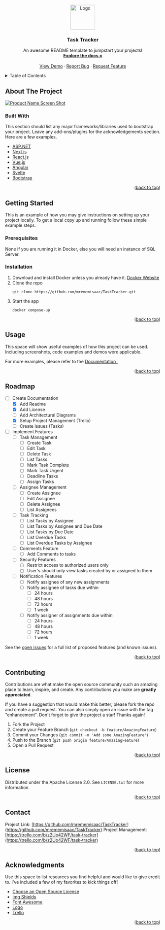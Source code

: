 ﻿<div id="top"></div>
<!--
*** Thanks for checking out the Best-README-Template. If you have a suggestion
*** that would make this better, please fork the repo and create a pull request
*** or simply open an issue with the tag "enhancement".
*** Don't forget to give the project a star!
*** Thanks again! Now go create something AMAZING! :D
-->


<!-- PROJECT LOGO -->
<br />
<div align="center">
  <a href="https://github.com/mrememisaac/TaskTracker/">
    <img src="images/logo.png" alt="Logo" width="80" height="80">
  </a>

  <h3 align="center">Task Tracker</h3>

  <p align="center">
    An awesome README template to jumpstart your projects!
    <br />
    <a href="https://tasktracker.ememisaac.com"><strong>Explore the docs »</strong></a>
    <br />
    <br />
    <a href="https://tasktracker.ememisaac.com">View Demo</a>
    ·
    <a href="https://github.com/mrememisaac/TaskTracker/issues">Report Bug</a>
    ·
    <a href="https://github.com/mrememisaac/TaskTracker/issues">Request Feature</a>
  </p>
</div>



<!-- TABLE OF CONTENTS -->
<details>
  <summary>Table of Contents</summary>
  <ol>
    <li>
      <a href="#about-the-project">About The Project</a>
      <ul>
        <li><a href="#built-with">Built With</a></li>
      </ul>
    </li>
    <li>
      <a href="#getting-started">Getting Started</a>
      <ul>
        <li><a href="#prerequisites">Prerequisites</a></li>
        <li><a href="#installation">Installation</a></li>
      </ul>
    </li>
    <li><a href="#usage">Usage</a></li>
    <li><a href="#roadmap">Roadmap</a></li>
    <li><a href="#contributing">Contributing</a></li>
    <li><a href="#license">License</a></li>
    <li><a href="#contact">Contact</a></li>
    <li><a href="#acknowledgments">Acknowledgments</a></li>
  </ol>
</details>



<!-- ABOUT THE PROJECT -->
## About The Project

[![Product Name Screen Shot][product-screenshot]](https://tasktracker.ememisaac.com)


### Built With

This section should list any major frameworks/libraries used to bootstrap your project. Leave any add-ons/plugins for the acknowledgements section. Here are a few examples.

* [ASP.NET](https://asp.net/)
* [Next.js](https://nextjs.org/)
* [React.js](https://reactjs.org/)
* [Vue.js](https://vuejs.org/)
* [Angular](https://angular.io/)
* [Svelte](https://svelte.dev/)
* [Bootstrap](https://getbootstrap.com)

<p align="right">(<a href="#top">back to top</a>)</p>


<!-- GETTING STARTED -->
## Getting Started

This is an example of how you may give instructions on setting up your project locally.
To get a local copy up and running follow these simple example steps.

### Prerequisites

None if you are running it in Docker, else you will need an instance of SQL Server.

### Installation

1. Download and install Docker unless you already have it. [Docker Website](https://docker.com)
2. Clone the repo
   ```sh/cmd
   git clone https://github.com/mrememisaac/TaskTracker.git
   ```
3. Start the app
   ```sh/cmd
   docker compose-up
   ```

<p align="right">(<a href="#top">back to top</a>)</p>



<!-- USAGE EXAMPLES -->
## Usage

This space will show useful examples of how this project can be used. Including screenshots, code examples and demos were applicable.

For more examples, please refer to the [Documentation](https://tasktracker.ememisaac.com)_

<p align="right">(<a href="#top">back to top</a>)</p>



<!-- ROADMAP -->
## Roadmap

- [ ] Create Documentation
    - [x] Add Readme
    - [x] Add License
    - [ ] Add Architectural Diagrams
    - [x] Setup Project Management (Trello)
    - [ ] Create Issues (Tasks)
- [ ] Implement Features
    - [ ] Task Management
        - [ ] Create Task
        - [ ] Edit Task
        - [ ] Delete Task
        - [ ] List Tasks
        - [ ] Mark Task Complete
        - [ ] Mark Task Urgent
        - [ ] Deadline Tasks
        - [ ] Assign Tasks
    - [ ] Assignee Management
        - [ ] Create Assignee
        - [ ] Edit Assignee
        - [ ] Delete Assignee
        - [ ] List Assignees
    - [ ] Task Tracking
        - [ ] List Tasks by Assignee
        - [ ] List Tasks by Assignee and Due Date
        - [ ] List Tasks by Due Date
        - [ ] List Overdue Tasks
        - [ ] List Overdue Tasks by Assignee
    - [ ] Comments Feature
        - [ ] Add Comments to tasks
    - [ ] Security Features
        - [ ] Restrict access to authorized users only
        - [ ] User's should only view tasks created by or assigned to them
    - [ ] Notification Features
        - [ ] Notify assignee of any new assignments
        - [ ] Notify assignee of tasks due within
            - [ ] 24 hours
            - [ ] 48 hours
            - [ ] 72 hours
            - [ ] 1 week
        - [ ] Notify assigner of assignments due within
            - [ ] 24 hours
            - [ ] 48 hours
            - [ ] 72 hours
            - [ ] 1 week

See the [open issues](https://github.com/mrememisaac/TaskTracker/issues) for a full list of proposed features (and known issues).

<p align="right">(<a href="#top">back to top</a>)</p>



<!-- CONTRIBUTING -->
## Contributing

Contributions are what make the open source community such an amazing place to learn, inspire, and create. Any contributions you make are **greatly appreciated**.

If you have a suggestion that would make this better, please fork the repo and create a pull request. You can also simply open an issue with the tag "enhancement".
Don't forget to give the project a star! Thanks again!

1. Fork the Project
2. Create your Feature Branch (`git checkout -b feature/AmazingFeature`)
3. Commit your Changes (`git commit -m 'Add some AmazingFeature'`)
4. Push to the Branch (`git push origin feature/AmazingFeature`)
5. Open a Pull Request

<p align="right">(<a href="#top">back to top</a>)</p>



<!-- LICENSE -->
## License

Distributed under the Apache License 2.0. See `LICENSE.txt` for more information.

<p align="right">(<a href="#top">back to top</a>)</p>



<!-- CONTACT -->
## Contact

Project Link: [https://github.com/mrememisaac/TaskTracker](https://github.com/mrememisaac/TaskTracker)
Project Management: [https://trello.com/b/z2Uo42WF/task-tracker](https://trello.com/b/z2Uo42WF/task-tracker)

<p align="right">(<a href="#top">back to top</a>)</p>




<!-- ACKNOWLEDGMENTS -->
## Acknowledgments

Use this space to list resources you find helpful and would like to give credit to. I've included a few of my favorites to kick things off!

* [Choose an Open Source License](https://choosealicense.com)
* [Img Shields](https://shields.io)
* [Font Awesome](https://fontawesome.com)
* [Logo](https://www.freepik.com)
* [Trello](https://www.trello.com)
<p align="right">(<a href="#top">back to top</a>)</p>



<!-- MARKDOWN LINKS & IMAGES -->
<!-- https://www.markdownguide.org/basic-syntax/#reference-style-links -->
[product-screenshot]: images/screenshot.png
